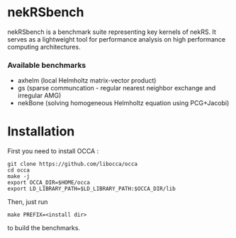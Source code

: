# nekRSbench 

nekRSbench is a benchmark suite representing key kernels of nekRS.
It serves as a lightweight tool for performance analysis on high performance computing architectures. 

### Available benchmarks
* axhelm (local Helmholtz matrix-vector product)
* gs (sparse communcation - regular nearest neighbor exchange and irregular AMG)
* nekBone (solving homogeneous Helmholtz equation using PCG+Jacobi)

# Installation

First you need to install OCCA :
```
git clone https://github.com/libocca/occa
cd occa
make -j
export OCCA_DIR=$HOME/occa
export LD_LIBRARY_PATH=$LD_LIBRARY_PATH:$OCCA_DIR/lib
```

Then, just run 
```
make PREFIX=<install dir>
```
to build the benchmarks. 
